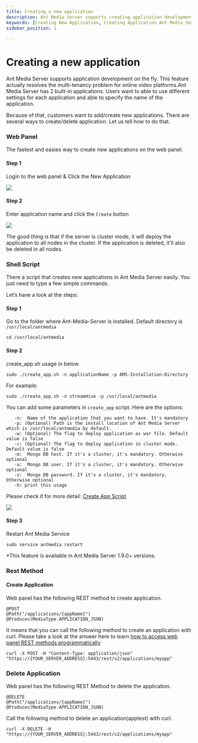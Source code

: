 ```yaml
---
title: Creating a new application 
description: Ant Media Server supports creating application development on the fly. You may create seprate applications for each stream domains if you are managing multiple streams from same server.
keywords: [Creating New Application, Creating Application Ant Media Server, Application Development, Ant Media Server Documentation, Ant Media Server Tutorials]
sidebar_position: 1

---
```


# Creating a new application

Ant Media Server supports application development on the fly. This feature actually resolves the multi-tenancy problem for online video platforms.Ant Media Server has 2 built-in applications. Users want to able to use different settings for each application and able to specify the name of the application.

Because of that, customers want to add/create new applications. There are several ways to create/delete application. Let us tell how to do that.

### Web Panel

The fastest and easies way to create new applications on the web panel.

#### Step 1

Login to the web panel & Click the New Application

![](@site/static/img/gpu(1).png)

#### Step 2

Enter application name and click the ```Create``` button

![](@site/static/img/new_application_form.png)

The good thing is that if the server is cluster mode, it will deploy the application to all nodes in the cluster. If the application is deleted, it'll also be deleted in all nodes.

### Shell Script

There a script that creates new applications in Ant Media Server easily. You just need to type a few simple commands.

Let’s have a look at the steps:

#### Step 1

Go to the folder where Ant-Media-Server is installed. Default directory is ```/usr/local/antmedia```

    cd /usr/local/antmedia

#### Step 2

create\_app.sh usage in below.

    sudo ./create_app.sh -n applicationName -p AMS-Installation-Directory

For example:

```sudo ./create_app.sh -n streamHive -p /usr/local/antmedia```

You can add some parameters in ```create_app``` script. Here are the options:

       -n:  Name of the application that you want to have. It's mandatory
       -p: (Optional) Path is the install location of Ant Media Server which is /usr/local/antmedia by default.
       -w: (Optional) The flag to deploy application as war file. Default value is false
       -c: (Optional) The flag to deploy application in cluster mode. Default value is false
       -m:  Mongo DB host. If it's a cluster, it's mandatory. Otherwise optional
       -u:  Mongo DB user. If it's a cluster, it's mandatory. Otherwise optional
       -s:  Mongo DB password. If it's a cluster, it's mandatory. Otherwise optional
       -h: print this usage

Please check it for more detail: [Create App Script](https://github.com/ant-media/Ant-Media-Server/blob/master/src/main/server/create_app.sh#L5)

![](@site/static/img/image-1645437714786.png)

#### Step 3

Restart Ant Media Service

    sudo service antmedia restart

\*This feature is available in Ant Media Server 1.9.0+ versions.

### Rest Method

#### Create Application

Web panel has the following REST method to create application.

    @POST
    @Path("/applications/{appName}")
    @Produces(MediaType.APPLICATION_JSON)

It means that you can call the following method to create an application with curl. Please take a look at the answer here to learn [how to access web panel REST methods programmatically](https://stackoverflow.com/questions/64444673/ant-media-dashboard-settings-through-rest-api/64458222#64458222)

    curl -X POST -H "Content-Type: application/json" "https://{YOUR_SERVER_ADDRESS}:5443/rest/v2/applications/myapp"

### Delete Application

Web panel has the following REST Method to delete the application.

    @DELETE
    @Path("/applications/{appName}")
    @Produces(MediaType.APPLICATION_JSON)

Call the following method to delete an application(apptest) with curl.

    curl -X DELETE -H "https://{YOUR_SERVER_ADDRESS}:5443/rest/v2/applications/myapp"
